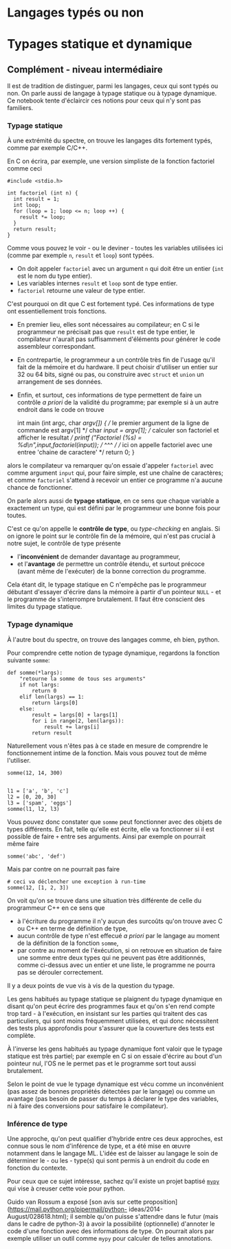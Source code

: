 
# Langages typés ou non

# Typages statique et dynamique

## Complément - niveau intermédiaire

Il est de tradition de distinguer, parmi les langages, ceux qui sont typés ou
non. On parle aussi de langage à typage statique ou à typage dynamique. Ce
notebook tente d'éclaircir ces notions pour ceux qui n'y sont pas familiers.

### Typage statique

À une extrémité du spectre, on trouve les langages dits fortement typés, comme
par exemple C/C++.

En C on écrira, par exemple, une version simpliste de la fonction factoriel
comme ceci

    #include <stdio.h>

    int factoriel (int n) {
      int result = 1;
      int loop;
      for (loop = 1; loop <= n; loop ++) {
        result *= loop;
      }
      return result;
    }

Comme vous pouvez le voir - ou le deviner - toutes les variables utilisées ici
(comme par exemple `n`, `result` et `loop`) sont typées.
 * On doit appeler `factoriel` avec un argument `n` qui doit être un entier
(`int` est le nom du type entier).
 * Les variables internes `result` et `loop` sont de type entier.
 * `factoriel` retourne une valeur de type entier.

C'est pourquoi on dit que C est fortement typé. Ces informations de type ont
essentiellement trois fonctions.
 * En premier lieu, elles sont nécessaires au compilateur; en C si le
programmeur ne précisait pas que `result` est de type entier, le compilateur
n'aurait pas suffisamment d'éléments pour générer le code assembleur
correspondant.
 * En contrepartie, le programmeur a un contrôle très fin de l'usage qu'il fait
de la mémoire et du hardware. Il peut choisir d'utiliser un entier sur 32 ou 64
bits, signé ou pas, ou construire avec `struct` et `union` un arrangement de ses
données.
 * Enfin, et surtout, ces informations de type permettent de faire un contrôle
*a priori* de la validité du programme; par exemple si à un autre endroit dans
le code on trouve

    int main (int argc, char *argv[]) {
      /* le premier argument de la ligne de commande est argv[1] */
      char *input = argv[1];
      /* calculer son factoriel et afficher le resultat */
      printf ("Factoriel (%s) = %d\n",input,factoriel(input));
      /*                                               ^^^                */
      /* ici on appelle factoriel avec une entree 'chaine de caractere'   */
      return 0;
    }

alors le compilateur va remarquer qu'on essaie d'appeler `factoriel` avec comme
argument `input` qui, pour faire simple, est une chaîne de caractères; et comme
`factoriel` s'attend à recevoir un entier ce programme n'a aucune chance de
fonctionner.

On parle alors aussi de **typage statique**, en ce sens que chaque variable a
exactement un type, qui est défini par le programmeur une bonne fois pour
toutes.

C'est ce qu'on appelle le **contrôle de type**, ou *type-checking* en anglais.
Si on ignore le point sur le contrôle fin de la mémoire, qui n'est pas crucial à
notre sujet, le contrôle de type présente
 * l'**inconvénient** de demander davantage au programmeur,
 * et l'**avantage** de permettre un contrôle étendu, et surtout précoce (avant
même de l'exécuter) de la bonne correction du programme.

Cela étant dit, le typage statique en C n'empêche pas le programmeur débutant
d'essayer d'écrire dans la mémoire à partir d'un pointeur `NULL` - et le
programme de s'interrompre brutalement. Il faut être conscient des limites du
typage statique.

### Typage dynamique

À l'autre bout du spectre, on trouve des langages comme, eh bien, python.

Pour comprendre cette notion de typage dynamique, regardons la fonction suivante
`somme`:


    def somme(*largs):
        "retourne la somme de tous ses arguments"
        if not largs:
            return 0
        elif len(largs) == 1:
            return largs[0]
        else:
            result = largs[0] + largs[1]
            for i in range(2, len(largs)):
                result += largs[i]
            return result

Naturellement vous n'êtes pas à ce stade en mesure de comprendre le
fonctionnement intime de la fonction. Mais vous pouvez tout de même l'utiliser.


    somme(12, 14, 300)


    l1 = ['a', 'b', 'c']
    l2 = [0, 20, 30]
    l3 = ['spam', 'eggs']
    somme(l1, l2, l3)

Vous pouvez donc constater que `somme` peut fonctionner avec des objets de types
différents. En fait, telle qu'elle est écrite, elle va fonctionner si il est
possible de faire `+` entre ses arguments. Ainsi par exemple on pourrait même
faire


    somme('abc', 'def')

Mais par contre on ne pourrait pas faire


    # ceci va déclencher une exception à run-time
    somme(12, [1, 2, 3]) 

On voit qu'on se trouve dans une situation très différente de celle du
programmeur C++ en ce sens que
 * à l'écriture du programme il n'y aucun des surcoûts qu'on trouve avec C ou
C++ en terme de définition de type,
 * aucun contrôle de type n'est effecué *a priori* par le langage au moment de
la définition de la fonction `somme`,
 * par contre au moment de l'éxécution, si on retrouve en situation de faire une
somme entre deux types qui ne peuvent pas être additionnés, comme ci-dessus avec
un entier et une liste, le programme ne pourra pas se dérouler correctement.

Il y a deux points de vue vis à vis de la question du typage.

Les gens habitués au typage statique se plaignent du typage dynamique en disant
qu'on peut écrire des programmes faux et qu'on s'en rend compte trop tard - à
l'exécution, en insistant sur les parties qui traitent des cas particuliers, qui
sont moins fréquemment utilisées, et qui donc nécessitent des tests plus
approfondis pour s'assurer que la couverture des tests est complète.

À l'inverse les gens habitués au typage dynamique font valoir que le typage
statique est très partiel; par exemple en C si on essaie d'écrire au bout d'un
pointeur nul, l'OS ne le permet pas et le programme sort tout aussi brutalement.

Selon le point de vue le typage dynamique est vécu comme un inconvénient (pas
assez de bonnes propriétés détectées par le langage) ou comme un avantage (pas
besoin de passer du temps à déclarer le type des variables, ni à faire des
conversions pour satisfaire le compilateur).

### Inférence de type

Une approche, qu'on peut qualifier d'hybride entre ces deux approches, est
connue sous le nom d'inférence de type, et a été mise en œuvre notamment dans le
langage ML. L'idée est de laisser au langage le soin de déterminer le - ou les -
type(s) qui sont permis à un endroit du code en fonction du contexte.

Pour ceux que ce sujet intéresse, sachez qu'il existe un projet baptisé
[`mypy`](http://www.mypy-lang.org) qui vise à creuser cette voie pour python.

Guido van Rossum a exposé [son avis sur cette
proposition](https://mail.python.org/pipermail/python-
ideas/2014-August/028618.html); il semble qu'on puisse s'attendre dans le futur
(mais dans le cadre de python-3) à avoir la possibilité (optionnelle) d'annoter
le code d'une fonction avec des informations de type. On pourrait alors par
exemple utiliser un outil comme `mypy` pour calculer de telles annotations.
